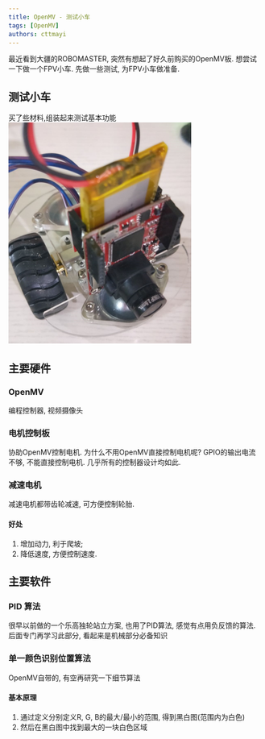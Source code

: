 ```yaml
---
title: OpenMV - 测试小车
tags: [OpenMV]
authors: cttmayi
---
```


最近看到大疆的ROBOMASTER, 突然有想起了好久前购买的OpenMV板. 想尝试一下做一个FPV小车. 先做一些测试, 为FPV小车做准备.

## 测试小车
买了些材料,组装起来测试基本功能 
![image](./image-4549cb49.png)

## 主要硬件
### OpenMV
编程控制器, 视频摄像头

### 电机控制板
协助OpenMV控制电机. 为什么不用OpenMV直接控制电机呢? GPIO的输出电流不够, 不能直接控制电机. 几乎所有的控制器设计均如此.

### 减速电机
减速电机都带齿轮减速, 可方便控制轮胎. 
#### 好处
1. 增加动力, 利于爬坡; 
2. 降低速度, 方便控制速度.

## 主要软件
### PID 算法
很早以前做的一个乐高独轮站立方案, 也用了PID算法, 感觉有点用负反馈的算法. 后面专门再学习此部分, 看起来是机械部分必备知识 

### 单一颜色识别位置算法
OpenMV自带的, 有空再研究一下细节算法
#### 基本原理
1. 通过定义分别定义R, G, B的最大/最小的范围, 得到黑白图(范围内为白色)
2. 然后在黑白图中找到最大的一块白色区域